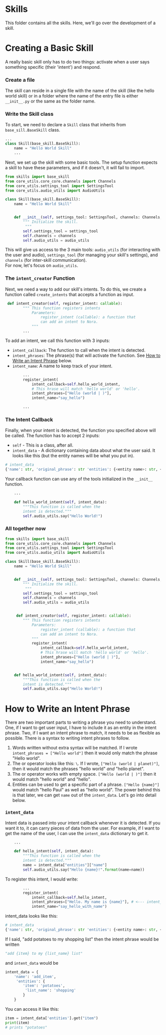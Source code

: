 # Skills
This folder contains all the skills. Here, we'll go over the development of a skill. 

# Creating a Basic Skill
A really basic skill only has to do two things: activate when a user says something specific (their 'intent') and respond. 

### Create a file
The skill can reside in a single file with the name of the skill (like the hello world skill) or in a folder where the name of the entry file is either `__init__.py` or the same as the folder name. 


### Write the Skill class
To start, we need to declare a `Skill` class that inherits from `base_sill.BaseSkill` class.
```python
...
class Skill(base_skill.BaseSkill):
    name = "Hello World Skill"
    ...
```


Next, we set up the skill with some basic tools. The setup function expects a skill to have these parameters, and if it doesn't, it will fail to import. 
```python
from skills import base_skill
from core_utils.core_core.channels import Channels
from core_utils.settings_tool import SettingsTool
from core_utils.audio_utils import AudioUtils

class Skill(base_skill.BaseSkill):
    name = "Hello World Skill"


    def __init__(self, settings_tool: SettingsTool, channels: Channels, audio_utils: AudioUtils):
        """ Initialize the skill. 
         """
        self.settings_tool = settings_tool
        self.channels = channels
        self.audio_utils = audio_utils
```
This will give us access to the 3 main tools: `audio_utils` (for interacting with the user and audio), `settings_tool` (for managing your skill's settings), and `channels` (for inter-skill communication).  
For now, let's focus on `audio_utils`. 

### The `intent_creator` Function
Next, we need a way to add our skill's intents. To do this, we create a function called `create_intents` that accepts a function as input. 

```python
 def intent_creator(self, register_intent: callable):
        """ This function registers intents
            Parameters: 
                register_intent (callable): a function that
                can add an intent to Nora. 
            """
        ...
```

To add an intent, we call this function with 3 inputs: 
- `intent_callback`: The function to call when the intent is detected.
- `intent_phrases`: The phrase(s) that will activate the function. See [How to Write an Intent Phrase](#how-to-write-an-intent-phrase) below.
- `intent_name`: A name to keep track of your intent.

```python
        ...
        register_intent(
            intent_callback=self.hello_world_intent,
            # This hrase will match 'hello world' or 'hello'.
            intent_phrases=["Hello (world | )"],
            intent_name="say_hello")

        ...
```

### The Intent Callback
Finally, when your intent is detected, the function you specified above will be called. The function has to accept 2 inputs: 
- `self` - This is a class, after all.
- `intent_data` - A dictionary containing data about what the user said. It looks like this (but the entity names will be what you put in).
```python
# intent_data
{'name': str, 'original_phrase': str 'entities': {<entity name>: str, <other entity name>: str}}
```
Your callback function can use any of the tools initialized in the `__init__` function.
```python
    ...

    def hello_world_intent(self, intent_data):
        """This function is called when the
        intent is detected."""
        self.audio_utils.say("Hello World!")
```

### All together now
```python
from skills import base_skill
from core_utils.core_core.channels import Channels
from core_utils.settings_tool import SettingsTool
from core_utils.audio_utils import AudioUtils

class Skill(base_skill.BaseSkill):
    name = "Hello World Skill"


    def __init__(self, settings_tool: SettingsTool, channels: Channels, audio_utils: AudioUtils):
        """ Initialize the skill. 
         """
        self.settings_tool = settings_tool
        self.channels = channels
        self.audio_utils = audio_utils


     def intent_creator(self, register_intent: callable):
        """ This function registers intents
            Parameters: 
                register_intent (callable): a function that
                can add an intent to Nora. 
            """
            register_intent(
                intent_callback=self.hello_world_intent,
                # This hrase will match 'hello world' or 'hello'.
                intent_phrases=["Hello (world | )"],
                intent_name="say_hello")


    def hello_world_intent(self, intent_data):
        """This function is called when the
        intent is detected."""
        self.audio_utils.say("Hello World!")
```

# How to Write an Intent Phrase
There are two important parts to writing a phrase you need to understand. One, if I want to get user input, I have to include it as an entity in the intent phrase. Two, if I want an intent phrase to match, it needs to be as flexible as possible. 
There is a syntax to writing intent phrases to follow. 
1. Words written without extra syntax will be matched.
If I wrote `intent_phrases = ["Hello world"]`
then it would only match the phrase "Hello world". 
2. The or operator looks like this: `\`. If I wrote, `["Hello (world | planet)"]`, then it would match the phrases "hello world" *and* "hello planet".
3. The or operator works with empty space. `["Hello (world | )"]` then it would match "hello world" and "hello". 
4. Entities can be used to get a specific part of a phrase. `["Hello {name}"]` would match "hello Paul" as well as "hello world". The power behind this is that later, we can get `name` out of the `intent_data`. Let's go into detail below.

### `intent_data`
Intent data is passed into your intent callback whenever it is detected. If you want it to, it can carry pieces of data from the user. For example, if I want to get the name of the user, I can use the `intent_data` dictionary to get it. 
```python
    ...

    def hello_intent(self, intent_data):
        """This function is called when the
        intent is detected."""
        name = intent_data["entities"]["name"]
        self.audio_utils.say("Hello {name}!".format(name=name))
```
To register this intent, I would write: 
```python
        ...
        register_intent(
            intent_callback=self.hello_intent,
            intent_phrases=["Hello. My name is {name}"], # <--- intent_phrase
            intent_name="say_hello_with_name")
```
intent_data looks like this:
```python
# intent_data
{'name': str, 'original_phrase': str 'entities': {<entity name>: str, <other entity name>: str}}
```
If I said, "add potatoes to my shopping list" then the intent phrase would be written 
```python
"add {item} to my {list_name} list" 
```
and `intent_data` would be
```python
intent_data = {
    'name': 'add_item',
     'entities': {
        'item': 'potatoes',
         'list_name': 'shopping'
        }
    }
```

You can access it like this: 
```python
item = intent_data['entities'].get("item")
print(item)
# prints "potatoes"
```